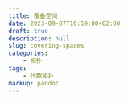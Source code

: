 ```yaml
---
title: 覆叠空间
date: 2023-09-07T16:59:00+02:00
draft: true
description: null
slug: covering-spaces
categories:
    - 拓扑
tags:
    - 代数拓扑
markup: pandoc
---
```


